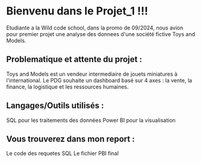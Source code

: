 # Bienvenu dans le Projet_1 !!!
 
Etudiante a la Wild code school, dans la promo de 09/2024, nous avion pour premier projet une analyse des donnees d'une société fictive Toys and Models.

## Problematique et attente du projet : 
Toys and Models est un vendeur intermediaire de jouets miniatures à l'international. 
Le PDG souhaite un dashboard basé sur 4 axes : la vente, la finance, la logistique et les ressources humaines. 

## Langages/Outils utilisés : 
SQL pour les traitements des données 
Power BI pour la visualisation

## Vous trouverez dans mon report : 
Le code des requetes SQL 
Le fichier PBI final 
